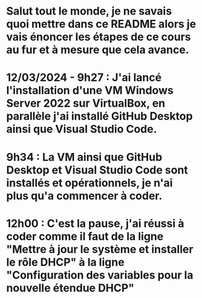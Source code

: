 # Salut tout le monde, je ne savais quoi mettre dans ce README alors je vais énoncer les étapes de ce cours au fur et à mesure que cela avance.


# 12/03/2024 - 9h27 : J'ai lancé l'installation d'une VM Windows Server 2022 sur VirtualBox, en parallèle j'ai installé GitHub Desktop ainsi que Visual Studio Code.
#              9h34 : La VM ainsi que GitHub Desktop et Visual Studio Code sont installés et opérationnels, je n'ai plus qu'a commencer à coder.
#              12h00 : C'est la pause, j'ai réussi à coder comme il faut de la ligne "Mettre à jour le système et installer le rôle DHCP" à la ligne "Configuration des variables pour la nouvelle étendue DHCP"